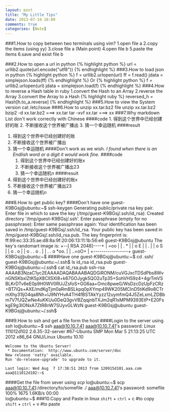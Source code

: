 ```yaml
---
layout: post
title: "My Little Tips"
date: 2013-07-19 16:09
comments: true
categories: [Note]
---
```

###1.How to copy between two terminals using vim?
1.open file a
2.copy the items (using yy)
3.close file a (Main point)
4.open file b
5.paste the items
6.save and exist file b

###2.How to open a url in python 
{% highlight python %}
url = urllib2.quote(url.encode("utf8"))
{% endhighlight %}
###3.How to load json in python 
{% highlight python %}
f = urllib2.urlopen(url)
ff = f.read()
jdata = simplejson.loads(ff)
{% endhighlight %}
Or
{% highlight python %}
f = urllib2.urlopen(url)
jdata = simplejson.load(f)
{% endhighlight %}
###4.How to reverse a Hash table in ruby
1.convert the Hash to an Array
2.reverse the Array 
3.convert the Array to a Hash 
{% highlight ruby %}
reversed_h = Hash[h.to_a.reverse]
{% endhighlight %}
###5.How to view the System version
	cat /etc/issue
###6.How to unzip xx.tar.bz2 file
	unzip xx.tar.bz2
	bzip2 -d xx.tar.bz2 ===> xx.tar
	tar -xvf  xx.tar ===> xx
###7.Why markdown List don't work correctly with Chinese
####code
	1. 得到这个世界中已经创建好的账
	2. 不断接收这个世界被广播出
	3. 猜一个幸运随机
####result
1. 得到这个世界中已经创建好的账
2. 不断接收这个世界被广播出
3. 猜一个幸运随机
####Don't work as we wish. _I found when there is an Endlish word or a digit it would work fine._
####code
	1. 得到这个世界中已经创建好的账x 
	2. 不断接收这个世界被广播出23
	3. 猜一个幸运随机n
####result
1. 得到这个世界中已经创建好的账x 
2. 不断接收这个世界被广播出23
3. 猜一个幸运随机n

###8.How to get public key?
####Don't have one
	guest-K9BGsj@ubuntu:~$ ssh-keygen 
	Generating public/private rsa key pair.
	Enter file in which to save the key (/tmp/guest-K9BGsj/.ssh/id_rsa): 
	Created directory '/tmp/guest-K9BGsj/.ssh'.
	Enter passphrase (empty for no passphrase): 
	Enter same passphrase again: 
	Your identification has been saved in /tmp/guest-K9BGsj/.ssh/id_rsa.
	Your public key has been saved in /tmp/guest-K9BGsj/.ssh/id_rsa.pub.
	The key fingerprint is:
	ff:99:ec:33:35:ae:d8:8a:9f:20:06:13:11:1b:56:e6 guest-K9BGsj@ubuntu
	The key's randomart image is:
	+--[ RSA 2048]----+
	|    =oo          |
	|   . *           |
	|    o E          |
	|     .           |
	|    o   S        |
	|     o   .    o  |
	|      o . .  o . |
	|     . . o *oo.  |
	|        ..=oO+   |
	+-----------------+
	guest-K9BGsj@ubuntu:~$ 
####Have one
	guest-K9BGsj@ubuntu:~$ cd .ssh/
	guest-K9BGsj@ubuntu:~/.ssh$ ls
	id_rsa  id_rsa.pub
	guest-K9BGsj@ubuntu:~/.ssh$ cat id_rsa.pub 
	ssh-rsa AAAAB3NzaC1yc2EAAAADAQABAAABAQDGiRONM/cuVGJxcTDSdPbs8WvnGNSKbxIZtK5pX8CIlSXl8+k67GOJygk5QO2uTp35+SohVHS9z4+4grTmVSBLKrDTv6eE0p9H0WV0RUJZsfoS+GG6aa+Omc8pweG/WsDzcDzUpFzCRz+BT7iQs+AXE/mdKgTjm0aRmBSLkpq0pXYmp49WK205MCInD5tiKd9o8CTrmXhy31IjO4qa8Nh+lJ9NYHvA4TH4fBSTAkYyzz12uymfmQ4J5ZeLxmLZDBbm7V7fJQZwNe4uKKUu0DeQ3gvVBZqqjnbTXJm2qR1sMPM9393EtP+E20FskgE9g3lONxA7ZtR8nW7SUyvGLWzN guest-K9BGsj@ubuntu
	guest-K9BGsj@ubuntu:~/.ssh$ 

###9.How to ssh and get a file form the host
####Login to the server using _ssh_
	lo@ubuntu:~$ ssh aaa@10.10.7.41
	aaa@10.10.7.41's password: 
	Linux 111012d102 2.6.35-32-server #67-Ubuntu SMP Mon Mar 5 21:13:25 UTC 2012 x86\_64 GNU/Linux
	Ubuntu 10.10
	
	Welcome to the Ubuntu Server!
	 * Documentation:  http://www.ubuntu.com/server/doc
	New release 'natty' available.
	Run 'do-release-upgrade' to upgrade to it.
	
	Last login: Wed Aug  7 17:38:51 2013 from 120915d101.aaa.com
	aaa@111012d102:~$ 
	
####Get the file from sever using _scp_
	lo@ubuntu:~$ scp aaa@10.10.7.41:/directory/to/somefile ./
	aaa@10.10.7.41's password: 
	somefile		100% 1675     1.6KB/s   00:00    
	lo@ubuntu:~$ 
###10.Copy and Paste in linux
	`shift` + `ctrl` + c		#to copy
	`shift` + `ctrl` + v		#to paste

